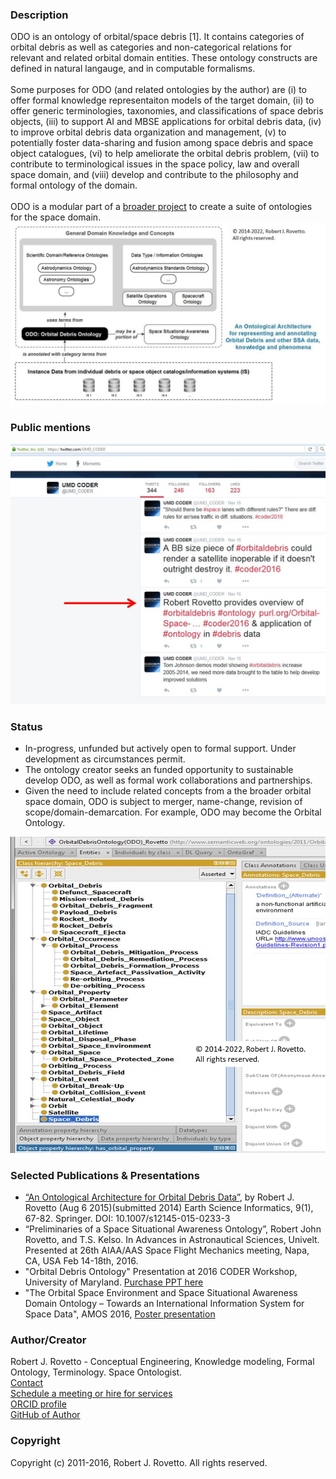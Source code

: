 ### Description
ODO is an ontology of orbital/space debris [1]. It contains categories of orbital debris as well as categories and non-categorical relations for relevant and related orbital domain  entities. These ontology constructs are defined in natural langauge, and in computable formalisms. 
<br><br> 
Some purposes for ODO (and related ontologies by the author) are (i) to offer formal knowledge representaiton models of the target domain, (ii) to offer generic terminologies, taxonomies, and classifications of space debris objects, (iii) to support AI and MBSE applications for orbital debris data, (iv) to improve orbital debris data organization and management, (v) to potentially foster data-sharing and fusion among space debris and space object catalogues, (vi) to help ameliorate the orbital debris problem, (vii) to contribute to terminological issues in the space policy, law and overall space domain, and (viii) develop and contribute to the philosophy and formal ontology of the domain.
<br><br> ODO is a modular part of a [broader project](https://ontospace.wordpress.com) to create a suite of ontologies for the space domain.
![A diagram of an architecture for ODO and related ontologies:](https://github.com/rrovetto/The-Orbital-Debris-Ontology/raw/master/images/ODOarchitecture_diagram_rovetto.JPG)

### Public mentions
![Public mention (on Twitter) of presentation at the 2016 CODER workshop](https://github.com/rrovetto/The-Orbital-Debris-Ontology/raw/master/images/TwitterMention_ODO_Rovetto.jpg)

### Status
- In-progress, unfunded but actively open to formal support. Under development as circumstances permit. 
- The ontology creator seeks an funded opportunity to sustainable develop ODO, as well as formal work collaborations and partnerships.
- Given the need to include related concepts from a the broader orbital space domain, ODO is subject to merger, name-change, revision of scope/domain-demarcation. For example, ODO may become the Orbital Ontology. 

![A portion of the taxonomy. An old version](https://github.com/rrovetto/The-Orbital-Debris-Ontology/raw/master/images/ODOclassHierarchyPortion_oldImage_rovetto.png)

### Selected Publications & Presentations
- [“An Ontological Architecture for Orbital Debris Data”](http://link.springer.com/article/10.1007/s12145-015-0233-3), by Robert J. Rovetto (Aug 6 2015)(submitted 2014) Earth Science Informatics, 9(1), 67-82. Springer. DOI: 10.1007/s12145-015-0233-3
- “Preliminaries of a Space Situational Awareness Ontology”, Robert John Rovetto, and T.S. Kelso. In Advances in Astronautical Sciences, Univelt. Presented at 26th AIAA/AAS Space Flight Mechanics meeting, Napa, CA, USA Feb 14-18th, 2016.
- "Orbital Debris Ontology" Presentation at 2016 CODER Workshop, University of Maryland. [Purchase PPT here](https://booking.setmore.com/scheduleappointment/f18db686-98bb-41dd-9097-35218b2a1091/services/s73face6d391370e0ac51295db29f2c9d6dce1c9c)
- "The Orbital Space Environment and Space Situational Awareness Domain Ontology – Towards an International Information System for Space Data", AMOS 2016, [Poster presentation]( http://amostech.com/agenda/poster-presenters-2/)

### Author/Creator
Robert J. Rovetto - Conceptual Engineering, Knowledge modeling, Formal Ontology, Terminology. Space Ontologist.<br>
[Contact](https://ontospace.wordpress.com/contact)<br>
[Schedule a meeting or hire for services](https://tinyurl.com/yas7trzy)<br>
[ORCID profile](https://orcid.org/0000-0003-3835-7817)<br>
[GitHub of Author](https://github.com/rrovetto/)<br>

### Copyright
Copyright (c) 2011-2016, Robert J. Rovetto. All rights reserved. 
